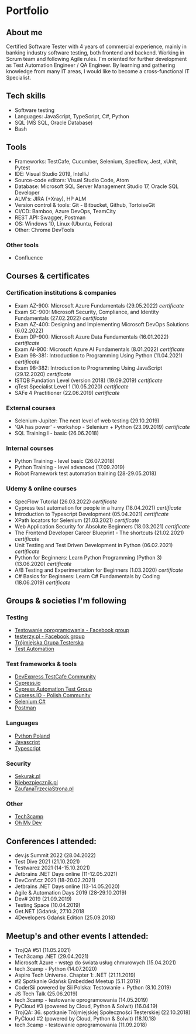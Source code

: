 # Portfolio

## About me
Certified Software Tester with 4 years of commercial experience, mainly in banking industry software testing, both frontend and backend. Working in Scrum team and following Agile rules. I'm oriented for further development as Test Automation Engineer / QA Engineer. By learning and gathering knowledge from many IT areas, I would like to become a cross-functional IT Specialist.

## Tech skills
* Software testing
* Languages: JavaScript, TypeScript, C#, Python
* SQL (MS SQL, Oracle Database)
* Bash

## Tools
* Frameworks: TestCafe, Cucumber, Selenium, Specflow, Jest, xUnit, Pytest
* IDE: Visual Studio 2019, IntelliJ
* Source-code editors: Visual Studio Code, Atom
* Database: Microsoft SQL Server Management Studio 17, Oracle SQL Developer
* ALM's: JIRA (+Xray), HP ALM
* Version control & tools: Git - Bitbucket, Github, TortoiseGit
* CI/CD: Bamboo, Azure DevOps, TeamCity
* REST API: Swagger, Postman
* OS: Windows 10, Linux (Ubuntu, Fedora)
* Other: Chrome DevTools

### Other tools
* Confluence

## Courses & certificates
### Certification institutions & companies
* Exam AZ-900: Microsoft Azure Fundamentals (29.05.2022) _certificate_
* Exam SC-900: Microsoft Security, Compliance, and Identity Fundamentals (27.02.2022) _certificate_
* Exam AZ-400: Designing and Implementing Microsoft DevOps Solutions (6.02.2022)
* Exam DP-900: Microsoft Azure Data Fundamentals (16.01.2022) _certificate_
* Exam AI-900: Microsoft Azure AI Fundamentals (8.01.2022) _certificate_
* Exam 98-381: Introduction to Programming Using Python (11.04.2021) _certificate_
* Exam 98-382: Introduction to Programming Using JavaScript (29.12.2020) _certificate_
* ISTQB Fundation Level (version 2018) (19.09.2019) _certificate_
* qTest Specialist Level 1 (10.05.2020) _certificate_
* SAFe 4 Practitioner (22.06.2019) _certificate_

### External courses
* Selenium-Jupiter: The next level of web testing (29.10.2019)
* 'QA has power' - workshop - Selenium + Python (23.09.2019) _certificate_
* SQL Training I - basic (26.06.2018)

### Internal courses
* Python Training - level basic (26.07.2018)
* Python Training - level advanced (17.09.2019)
* Robot Framework test automation training (28-29.05.2018)

### Udemy & online courses
* SpecFlow Tutorial (26.03.2022) _certificate_
* Cypress test automation for people in a hurry (18.04.2021) _certificate_
* Introduction to Typescript Development (05.04.2021) _certificate_
* XPath locators for Selenium (21.03.2021) _certificate_
* Web Application Security for Absolute Beginners (18.03.2021) _certificate_
* The Frontend Developer Career Blueprint - The shortcuts (21.02.2021) _certificate_
* Unit Testing and Test Driven Development in Python (06.02.2021) _certificate_
* Python for Beginners: Learn Python Programming (Python 3) (13.06.2020) _certificate_
* A/B Testing and Experimentation for Beginners (1.03.2020) _certificate_
* C# Basics for Beginners: Learn C# Fundamentals by Coding (18.06.2019) _certificate_

## Groups & societies I'm following
### Testing
* [Testowanie oprogramowania - Facebook group](https://www.facebook.com/groups/TestowanieOprogramowania/)
* [testerzy.pl -  Facebook group](https://www.facebook.com/testerzy/)
* [Trójmiejska Grupa Testerska](https://www.facebook.com/groups/1499629203641993)
* [Test Automation](https://www.linkedin.com/groups/86204/)

### Test frameworks & tools
* [DevExpress TestCafe Community](https://www.linkedin.com/groups/13862207/)
* [Cypress.io](https://www.linkedin.com/company/cypress.io/)
* [Cypress Automation Test Group](https://www.linkedin.com/groups/12276472/)
* [Cypress.IO - Polish Community](https://www.facebook.com/groups/735338747183458/)
* [Selenium C#](https://www.linkedin.com/groups/4616137/)
* [Postman](https://www.linkedin.com/company/postman-platform/)

### Languages
* [Python Poland](https://www.facebook.com/groups/pythonpl/)
* [Javascript](https://www.linkedin.com/groups/121615/)
* [Typescript](https://www.linkedin.com/groups/4671277/)

### Security
* [Sekurak.pl](https://sekurak.pl/)
* [Niebezpiecznik.pl](https://niebezpiecznik.pl/)
* [ZaufanaTrzeciaStrona.pl](https://www.linkedin.com/company/zaufanatrzeciastrona.pl/)

### Other
* [Tech3camp](https://www.linkedin.com/company/3camp/)
* [Oh My Dev](https://ohmydev.pl/)

## Conferences I attended:
* dev.js Summit 2022 (28.04.2022)
* Test Dive 2021 (21.10.2021)
* Testwarez 2021 (14-15.10.2021)
* Jetbrains .NET Days online (11-12.05.2021)
* DevConf.cz 2021 (18-20.02.2021)
* Jetbrains .NET Days online (13-14.05.2020)
* Agile & Automation Days 2019 (28-29.10.2019)
* Dev# 2019 (21.09.2019)
* Testing Space (10.04.2019)
* Get.NET (Gdańsk, 27.10.2018
* 4Developers Gdańsk Edition (25.09.2018)

## Meetup's and other events I attended:
* TrojQA #51 (11.05.2021)
* Tech3camp .NET (29.04.2021)
* Microsoft Azure - wstęp do świata usług chmurowych (15.04.2021)
* tech.3camp - Python (14.07.2020)
* Aspire Tech Universe. Chapter 1: .NET (21.11.2019)
* #2 Spotkanie Gdańsk Embedded Meetup (5.11.2019)
* CoderSii powered by Sii Polska: Testowanie + Python (8.10.2019)
* JS Tech Talk (25.06.2019)
* tech.3camp - testowanie oprogramowania (14.05.2019)
* PyCloud #3 (powered by Cloud, Python & Solwit) (16.04.19)
* TrojQA: 36. spotkanie Trójmiejskiej Społeczności Testerskiej (22.10.2018)
* PyCloud #2 (powered by Cloud, Python & Solwit) (18.10.18)
* tech.3camp - testowanie oprogramowania (11.09.2018)

